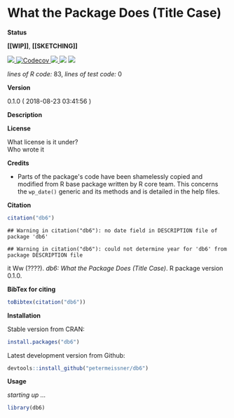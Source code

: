 
<!-- README.md is generated from README.Rmd. Please edit that file -->
What the Package Does (Title Case)
==================================

**Status**

**\[\[WIP\]\]**, **\[\[SKETCHING\]\]**

<a href="https://travis-ci.org/petermeissner/db6"> <img src="https://api.travis-ci.org/petermeissner/db6.svg?branch=master"> <a/> <a href="https://codecov.io/gh/petermeissner/db6"> <img src="https://codecov.io/gh/petermeissner/db6/branch/master/graph/badge.svg" alt="Codecov" /> </a> <a href="https://cran.r-project.org/package=db6"> <img src="http://www.r-pkg.org/badges/version/db6"> </a> <img src="http://cranlogs.r-pkg.org/badges/grand-total/db6"> <img src="http://cranlogs.r-pkg.org/badges/db6">

*lines of R code:* 83, *lines of test code:* 0

**Version**

0.1.0 ( 2018-08-23 03:41:56 )

**Description**

**License**

What license is it under? <br>Who wrote it

**Credits**

-   Parts of the package's code have been shamelessly copied and modified from R base package written by R core team. This concerns the `wp_date()` generic and its methods and is detailed in the help files.

**Citation**

``` r
citation("db6")
```

    ## Warning in citation("db6"): no date field in DESCRIPTION file of package 'db6'

    ## Warning in citation("db6"): could not determine year for 'db6' from package DESCRIPTION file

it Ww (????). *db6: What the Package Does (Title Case)*. R package version 0.1.0.

**BibTex for citing**

``` r
toBibtex(citation("db6"))
```

**Installation**

Stable version from CRAN:

``` r
install.packages("db6")
```

Latest development version from Github:

``` r
devtools::install_github("petermeissner/db6")
```

**Usage**

*starting up ...*

``` r
library(db6)
```
